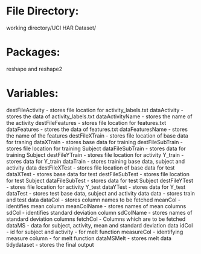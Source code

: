 File Directory:
===============
working directory/UCI HAR Dataset/

Packages:
=========
reshape and reshape2

Variables:
===========
destFileActivity - stores file location for activity_labels.txt
dataActivity - stores the data of activity_labels.txt
dataActivityName - stores the name of the activity
destFileFeatures - stores file location for features.txt
dataFeatures - stores the data of features.txt
dataFeaturesName - stores the name of the features
destFileXTrain - stores file location of base data for traning
dataXTrain - stores base data for training
destFileSubTrain - stores file location for training Subject
dataFileSubTrain - stores data for training Subject
destFileYTrain - stores file location for activity
Y_train - stores data for Y_train 
dataTrain - stores training base data, subject and activity data
destFileXTest - stores file location of base data for test
dataXTest - stores base data for test 
destFileSubTest - stores file location for test Subject 
dataFileSubTest - stores data for test Subject 
destFileYTest - stores file location for activity 
Y_test dataYTest - stores data for Y_test dataTest - stores test base data, subject and activity data data - stores train and test data dataCol - stores column names to be fetched 
meanCol - identifies mean column 
meanColName - stores names of mean columns
sdCol - identifies standard deviation column 
sdColName - stores names of standard deviation columns
fetchCol - Columns which are to be fetched dataMS - data for subject, activity, mean and standard deviation data 
idCol - id for subject and activity - for melt function 
measureCol - identifying measure column - for melt function dataMSMelt - stores melt data
tidydataset - stores the final output
